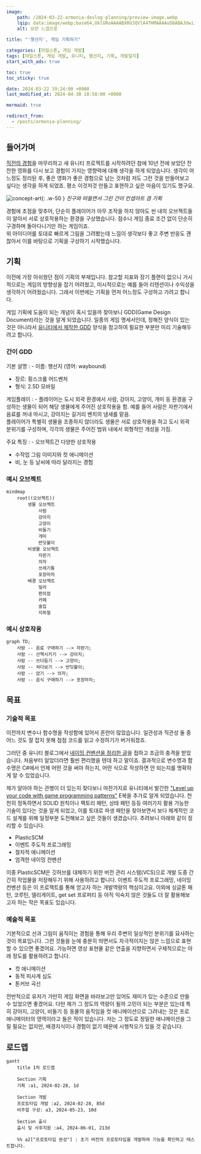 ```yaml
---
image:
    path: /2024-03-22-armonia-devlog-planning/preview-image.webp
    lqip: data:image/webp;base64,UklGRoAAAABXRUJQVlA4THMAAAAvD8ABAJUwiiRJkZtjZmbGF9s5Kyd1ScY8FbRt5MYA/F79RFEjSWpSxn2Zbw+m+z8BjqBzPlDmvL+4+00yVxL5ht9jZKHMSM22JRAbkUChuDviWIX4O+VnNh9jixzr0LjyndMjOUfNsQQDkKGXf/yfCzAGAA==
    alt: 요런 느낌으로
    
title: "'행선지', 게임 기획하기"

categories: [마일스톤, 게임 개발]
tags: [마일스톤, 게임 개발, 유니티, 행선지, 기획, 개발일지]
start_with_ads: true

toc: true
toc_sticky: true

date: 2024-03-22 19:24:00 +0900
last_modified_at: 2024-04-30 18:58:00 +0900

mermaid: true

redirect_from:
  - /posts/armonia-planning/
---
```


## **들어가며**

[직전의 경험](https://hyngng.github.io/posts/palette-developing/)을 마무리하고 새 유니티 프로젝트를 시작하려던 참에 10년 전에 보았던 잔잔한 영화를 다시 보고 경험이 가지는 영향력에 대해 생각을 하게 되었습니다. 생각이 어느정도 정리된 후, 좋은 영화가 좋은 경험으로 남는 것처럼 저도 그런 것을 만들어보고 싶다는 생각을 하게 되었죠. 평소 이것저것 만들고 표현하고 싶은 마음이 있기도 했구요.

![concept-art](/2024-03-22-armonia-devlog-planning/concept-art.webp){: .w-50 }
_친구와 떠들면서 그린 간이 컨셉아트 겸 기획_

경험에 초점을 맞추어, 단순히 플레이어가 아무 조작을 하지 않아도 씬 내의 오브젝트들이 알아서 서로 상호작용하는 환경을 구상했습니다. 점수나 게임 종료 조건 없이 단순히 구경하며 돌아다니기만 하는 게임이죠.  
위 아이디어를 토대로 빠르게 그림을 그려봤는데 느낌이 생각보다 좋고 주변 반응도 괜찮아서 이를 바탕으로 기획을 구상하기 시작했습니다.

## **기획**

이전에 가장 아쉬웠던 점이 기획의 부재입니다. 참고할 지표와 장기 플랜이 없으니 거시적으로는 게임의 방향성을 잡기 어려웠고, 미시적으로는 예를 들어 리텐션이나 수익성을 생각하기 어려웠습니다. 그래서 이번에는 기획을 먼저 어느정도 구성하고 가려고 합니다.

게임 기획에 도움이 되는 개념이 혹시 있을까 찾아보니 GDD(Game Design Document)라는 것을 알게 되었습니다. 일종의 게임 명세서인데, 정해진 양식이 있는 것은 아니라서 [유니티에서 제작한 GDD](https://connect-prd-cdn.unity.com/20201215/83f3733d-3146-42de-8a69-f461d6662eb1/Game-Design-Document-Template.pdf) 양식을 참고하여 필요한 부분만 미리 기술해두려고 합니다.

### **간이 GDD**

기본 설명
: - 이름: 행선지 (영어: waybound)
- 장르: 횡스크롤 어드벤처
- 형식: 2.5D 모바일

게임플레이
: - 플레이어는 도시 외곽 환경에서 사람, 강아지, 고양이, 개미 등 환경을 구성하는 생물이 되어 해당 생물에게 주어진 상호작용을 함. 예를 들어 사람은 자판기에서 음료를 꺼내 마시고, 강아지는 길거리 벤치의 냄새를 맡음.  
플레이어가 특별히 생물을 조종하지 않더라도 생물은 서로 상호작용을 하고 도시 외곽 분위기를 구성하며, 각각의 생물은 주어진 범위 내에서 외형적인 개성을 가짐.

주요 특징
: - 오브젝트간 다양한 상호작용
- 수작업 그림 이미지와 컷 애니메이션
- 비, 눈 등 날씨에 따라 달라지는 경험

### **예시 오브젝트**

```mermaid
mindmap
    root((오브젝트))
        생물 오브젝트
            사람
            강아지
            고양이
            비둘기
            개미
            반딧불이
        비생물 오브젝트
            자판기
            의자
            쓰레기통
            포장마차
        배경 오브젝트
            빌라
            편의점
            카페
            술집
            지하철
```

### **예시 상호작용**

```mermaid
graph TD;
    사람 -- 음료 구매하기 --> 자판기;
    사람 -- 산책시키기 --> 강아지;
    사람 -- 쓰다듬기 --> 고양이;
    사람 -- 쳐다보기 --> 반딧불이;
    사람 -- 앉기 --> 의자;
    사람 -- 음식 구매하기 --> 포장마차;
```

## **목표**

### **기술적 목표**

이전까지 변수나 함수명을 작성함에 있어서 혼란이 많았습니다. 일관성과 직관성 둘 중 어느 것도 잘 잡지 못해 점점 코드를 읽고 수정하기가 버거워졌죠.

그러던 중 유니티 블로그에서 [네이밍 컨벤션을 정리한 글](https://unity.com/how-to/naming-and-code-style-tips-c-scripting-unity)을 접하고 조금의 충격을 받았습니다. 처음부터 알았더라면 훨씬 편리했을 텐데 하고 말이죠. 결과적으로 변수명과 함수명은 C#에서 언제 어떤 것을 써야 하는지, 어떤 식으로 작성하면 안 되는지를 명확하게 알 수 있었습니다.

제가 알아야 하는 관행이 더 있는지 찾다보니 마찬가지로 유니티에서 발간한 ["Level up your code with game programming patterns"](https://blog.unity.com/games/level-up-your-code-with-game-programming-patterns) E북을 추가로 알게 되었습니다. 천천히 정독하면서 SOLID 원칙이나 팩토리 패턴, 상태 패턴 등등 여러가지 활용 가능한 기술이 있다는 것을 알게 되었고, 이를 토대로 파생 패턴을 찾아보면서 보다 체계적인 코드 설계를 위해 일정부분 도전해보고 싶은 것들이 생겼습니다. 추려보니 아래와 같이 정리할 수 있습니다.

- PlasticSCM
- 이벤트 주도적 프로그래밍
- 절차적 애니메이션
- 엄격한 네이밍 컨벤션

이중 PlasticSCM은 깃허브를 대체하기 위한 버전 관리 시스템(VCS)으로 개발 도중 간간히 작업물을 저장해두기 위해 사용하려고 합니다. 이벤트 주도적 프로그래밍, 네이밍 컨벤션 등은 이 프로젝트를 통해 얻고자 하는 개발역량의 핵심이고요. 이외에 싱글톤 패턴, 코루틴, 델리게이트, get set 프로퍼티 등 아직 익숙치 않은 것들도 더 잘 활용해보고자 하는 작은 목표도 있습니다.

### **예술적 목표**

기본적으로 선과 그림이 움직이는 경험을 통해 우리 주변의 일상적인 분위기를 묘사하는 것이 목표입니다. 그런 것들을 눈에 충분히 띄면서도 자극적이지는 않은 느낌으로 표현할 수 있으면 좋겠어요. 가능하면 영상 표현물 같은 연출을 지향하면서 구체적으로는 아래 정도를 활용하려고 합니다.

- 컷 애니메이션
- 동적 피사계 심도
- 톤커브 곡선

전반적으로 유저가 가만히 게임 화면을 바라보고만 있어도 재미가 있는 수준으로 만들 수 있었으면 좋겠어요. 다만 제가 그 정도의 역량이 될까 고민이 되는 부분은 있는데 특히 강아지, 고양이, 비둘기 등 동물의 움직임을 컷 애니메이션으로 그려내는 것은 프로 애니메이터의 영역이라고 들은 적이 있습니다. 저는 그 정도로 정밀한 애니메이션을 그릴 필요는 없지만, 배경지식이나 경험이 없기 때문에 시행착오가 있을 것 같습니다.

<!--이외에 오디오 관련해서도 기본적으로 3D환경에서 개발하는 만큼 일부 기법을 다루고 싶습니다. (그 뭐지 사운드 울리고 그런거)-->

## **로드맵**

```mermaid
gantt
    title 1차 로드맵

    Section 기획
    기획 :a1, 2024-02-28, 1d

    Section 개발
    프로토타입 개발 :a2, 2024-02-28, 85d
    비주얼 구성: a3, 2024-05-23, 10d

    Section 출시
    출시 및 사후지원 :a4, 2024-06-01, 213d

    %% a2["프로토타입 완성"] : 초기 버전의 프로토타입을 개발하여 기능을 확인하고 테스트합니다.
```
